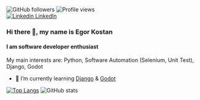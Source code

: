 ![GitHub followers](https://img.shields.io/github/followers/ikostan)
![Profile views](https://gpvc.arturio.dev/ikostan)  
[![Linkedin](https://i.stack.imgur.com/gVE0j.png) LinkedIn](https://www.linkedin.com/in/egor-kostan/)


### Hi there 👋, my name is Egor Kostan
#### I am software developer enthusiast

My main interests are: Python, Software Automation (Selenium, Unit Test), Django, Godot

- 🌱 I’m currently learning [Django](https://www.djangoproject.com/) & [Godot](https://godotengine.org/)

[![Top Langs](https://github-readme-stats.ikostan.vercel.app/api/top-langs/?username=ikostan&theme=merko&layout=compact)](https://github.com/anuraghazra/github-readme-stats) 
![GitHub stats](https://github-readme-stats.ikostan.vercel.app/api?username=ikostan&show_icons=true&theme=merko&hide=issues) 
